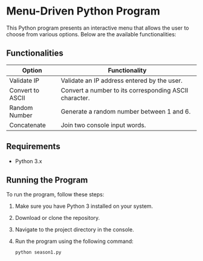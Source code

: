 # Menu-Driven Python Program

This Python program presents an interactive menu that allows the user to choose from various options. Below are the available functionalities:

## Functionalities

| Option              | Functionality                                         |
|---------------------|------------------------------------------------------|
| Validate IP         | Validate an IP address entered by the user.         |
| Convert to ASCII    | Convert a number to its corresponding ASCII character.|
| Random Number       | Generate a random number between 1 and 6.           |
| Concatenate         | Join two console input words.                        |

## Requirements

- Python 3.x

## Running the Program

To run the program, follow these steps:

1. Make sure you have Python 3 installed on your system.
2. Download or clone the repository.
3. Navigate to the project directory in the console.
4. Run the program using the following command:

   ```bash
   python season1.py
